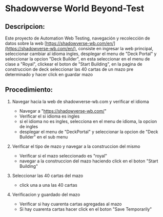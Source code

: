 # Shadowverse World Beyond-Test

## Descripcion:
Este proyecto de Automation Web Testing, navegación y recolección de datos sobre la web [https://shadowverse-wb.com/en/](https://shadowverse-wb.com/en/), consiste en ingresar la web principal, seleccionar cambiar al idioma ingles, desplegar el menu de "Deck Portal" y seleccionar la opcion "Deck Builder", en esta seleccionar en el menu de clase a "Royal", clickear el boton de "Start Building", en la pagina de construccion de deck seleccionar las 40 cartas de un mazo pre determinado y hacer click en guardar mazo

## Procedimiento:

1. Navegar hacia la web de shadowverse-wb.com y verificar el idioma

   - Navegar a "https://shadowverse-wb.com/"
   - Verificar el si idioma es ingles
   - si el idioma no es ingles, selecciona en el menu de idioma, la opcion de ingles
   - desplegar el menu de "DeckPortal" y seleccionar la opcion de "Deck Builder" en el sub menu

2. Verificar el tipo de mazo y navegar a la construccion del mismo

   - Verificar si el mazo seleccionado es "royal"
   - navegar a la construccion del mazo haciendo click en el boton "Start Building"

3. Seleccionar las 40 cartas del mazo

   - click una a una las 40 cartas

4. Verificacion y guardado del mazo

   - Verificar si hay cuarenta cartas agregadas al mazo
   - Si hay cuarenta cartas hacer click en el boton "Save Temporarily"